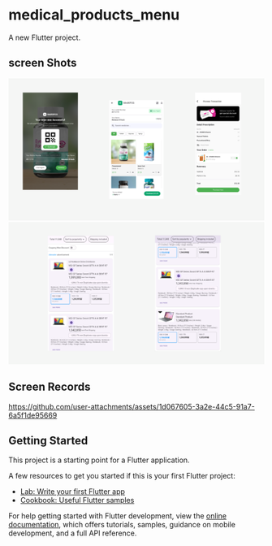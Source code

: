 # medical_products_menu

A new Flutter project.

## screen Shots
![medicine.png](assets%2Fmedicine.png)
![laptop_products.png](assets%2Flaptop_products.png)

## Screen Records 
https://github.com/user-attachments/assets/1d067605-3a2e-44c5-91a7-6a5f1de95669

## Getting Started

This project is a starting point for a Flutter application.

A few resources to get you started if this is your first Flutter project:

- [Lab: Write your first Flutter app](https://docs.flutter.dev/get-started/codelab)
- [Cookbook: Useful Flutter samples](https://docs.flutter.dev/cookbook)

For help getting started with Flutter development, view the
[online documentation](https://docs.flutter.dev/), which offers tutorials,
samples, guidance on mobile development, and a full API reference.
